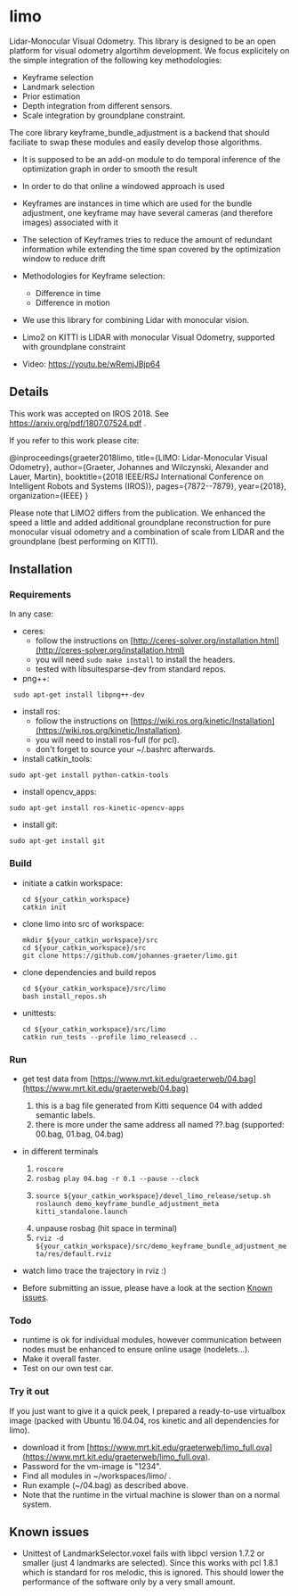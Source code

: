 # limo

Lidar-Monocular Visual Odometry.
This library is designed to be an open platform for visual odometry algortihm development.
We focus explicitely on the simple integration of the following key methodologies:

* Keyframe selection
* Landmark selection
* Prior estimation
* Depth integration from different sensors.
* Scale integration by groundplane constraint.

The core library keyframe_bundle_adjustment is a backend that should faciliate to swap these modules and easily develop those algorithms.

* It is supposed to be an add-on module to do temporal inference of the optimization graph in order to smooth the result
* In order to do that online a windowed approach is used
* Keyframes are instances in time which are used for the bundle adjustment, one keyframe may have several cameras (and therefore images) associated with it
* The selection of Keyframes tries to reduce the amount of redundant information while extending the time span covered by the optimization window to reduce drift
* Methodologies for Keyframe selection:
  * Difference in time
  * Difference in motion

* We use this library for combining Lidar with monocular vision.
* Limo2 on KITTI is LIDAR with monocular Visual Odometry, supported with groundplane constraint
* Video: https://youtu.be/wRemjJBjp64

## Details
This work was accepted on IROS 2018.
See https://arxiv.org/pdf/1807.07524.pdf .

If you refer to this work please cite:

@inproceedings{graeter2018limo,
  title={LIMO: Lidar-Monocular Visual Odometry},
  author={Graeter, Johannes and Wilczynski, Alexander and Lauer, Martin},
  booktitle={2018 IEEE/RSJ International Conference on Intelligent Robots and Systems (IROS)},
  pages={7872--7879},
  year={2018},
  organization={IEEE}
}

Please note that LIMO2 differs from the publication. 
We enhanced the speed a little and added additional groundplane reconstruction for pure monocular visual odometry and a combination of scale from LIDAR and the groundplane (best performing on KITTI).

## Installation

### Requirements

In any case:

* ceres: 
  - follow the instructions on [http://ceres-solver.org/installation.html](http://ceres-solver.org/installation.html)
  - you will need ```sudo make install``` to install the headers.
  - tested with libsuitesparse-dev from standard repos.
* png++: 
```shell
 sudo apt-get install libpng++-dev
 ```
* install ros: 
  - follow the instructions on [https://wiki.ros.org/kinetic/Installation](https://wiki.ros.org/kinetic/Installation).
  - you will need to install ros-full (for pcl).
  - don't forget to source your ~/.bashrc afterwards.
* install catkin_tools: 
```shell 
sudo apt-get install python-catkin-tools
 ```
* install opencv_apps: 
```shell
sudo apt-get install ros-kinetic-opencv-apps
```
* install git: 
```shell
sudo apt-get install git
```

### Build

* initiate a catkin workspace:
    ```shell 
    cd ${your_catkin_workspace}
    catkin init
    ```

* clone limo into src of workspace:
    ```shell 
    mkdir ${your_catkin_workspace}/src
    cd ${your_catkin_workspace}/src
    git clone https://github.com/johannes-graeter/limo.git
    ```

* clone dependencies and build repos
    ```shell 
    cd ${your_catkin_workspace}/src/limo
    bash install_repos.sh
    ```

* unittests:
    ```shell 
    cd ${your_catkin_workspace}/src/limo
    catkin run_tests --profile limo_releasecd ..
    ```
    
### Run
* get test data from [https://www.mrt.kit.edu/graeterweb/04.bag](https://www.mrt.kit.edu/graeterweb/04.bag)
    1. this is a bag file generated from Kitti sequence 04 with added semantic labels.
    2. there is more under the same address all named ??.bag (supported: 00.bag, 01.bag, 04.bag)

* in different terminals
    1. `roscore`
    2. `rosbag play 04.bag -r 0.1 --pause --clock`
    3. ```shell
       source ${your_catkin_workspace}/devel_limo_release/setup.sh
       roslaunch demo_keyframe_bundle_adjustment_meta kitti_standalone.launch
       ```
    4. unpause rosbag (hit space in terminal)
    5. `rviz -d ${your_catkin_workspace}/src/demo_keyframe_bundle_adjustment_meta/res/default.rviz`

* watch limo trace the trajectory in rviz :)
* Before submitting an issue, please have a look at the section [Known issues](#known-issues).

### Todo

* runtime is ok for individual modules, however communication between nodes must be enhanced to ensure online usage (nodelets...). 
* Make it overall faster.
* Test on our own test car.

### Try it out

If you just want to give it a quick peek, I prepared a ready-to-use virtualbox image (packed with Ubuntu 16.04.04, ros kinetic and all dependencies for limo).

* download it from [https://www.mrt.kit.edu/graeterweb/limo_full.ova](https://www.mrt.kit.edu/graeterweb/limo_full.ova).
* Password for the vm-image is "1234".
* Find all modules in ~/workspaces/limo/ .
* Run example (~/04.bag) as described above.
* Note that the runtime in the virtual machine is slower than on a normal system.

## Known issues
* Unittest of LandmarkSelector.voxel fails with libpcl version 1.7.2 or smaller (just 4 landmarks are selected). 
Since this works with pcl 1.8.1 which is standard for ros melodic, this is ignored. This should lower the performance of the software only by a very small amount.
